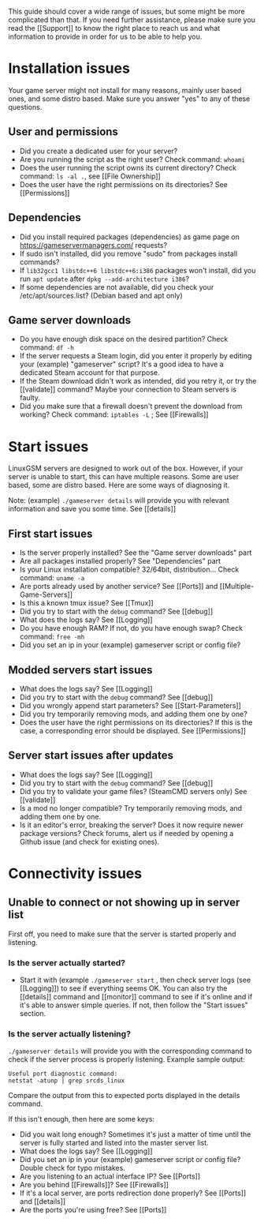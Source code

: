 This guide should cover a wide range of issues, but some might be more complicated than that. If you need further assistance, please make sure you read the [[Support]] to know the right place to reach us and what information to provide in order for us to be able to help you.

# Installation issues

Your game server might not install for many reasons, mainly user based ones, and some distro based.
Make sure you answer "yes" to any of these questions.

## User and permissions

* Did you create a dedicated user for your server?
* Are you running the script as the right user? Check command: `whoami`
* Does the user running the script owns its current directory? Check command: `ls -al .`, see [[File Ownership]]
* Does the user have the right permissions on its directories? See [[Permissions]]

## Dependencies

* Did you install required packages (dependencies) as game page on https://gameservermanagers.com/ requests?
* If sudo isn't installed, did you remove "sudo" from packages install commands?
* If `lib32gcc1 libstdc++6 libstdc++6:i386` packages won't install, did you run `apt update` after `dpkg --add-architecture i386`?
* If some dependencies are not available, did you check your /etc/apt/sources.list? (Debian based and apt only)

## Game server downloads

* Do you have enough disk space on the desired partition? Check command: `df -h`
* If the server requests a Steam login, did you enter it properly by editing your (example) "gameserver" script? It's a good idea to have a dedicated Steam account for that purpose.
* If the Steam download didn't work as intended, did you retry it, or try the [[validate]] command? Maybe your connection to Steam servers is faulty.
* Did you make sure that a firewall doesn't prevent the download from working? Check command: `iptables -L` ; See [[Firewalls]]

# Start issues

LinuxGSM servers are designed to work out of the box. However, if your server is unable to start, this can have multiple reasons. Some are user based, some are distro based. Here are some ways of diagnosing it.

Note: (example) `./gameserver details` will provide you with relevant information and save you some time. See [[details]]

## First start issues

* Is the server properly installed? See the "Game server downloads" part
* Are all packages installed properly? See "Dependencies" part
* Is your Linux installation compatible? 32/64bit, distribution... Check command: `uname -a`
* Are ports already used by another service? See [[Ports]] and [[Multiple-Game-Servers]]
* Is this a known tmux issue? See [[Tmux]]
* Did you try to start with the `debug` command? See [[debug]]
* What does the logs say? See [[Logging]]
* Do you have enough RAM? If not, do you have enough swap? Check command: `free -mh`
* Did you set an ip in your (example) gameserver script or config file?

## Modded servers start issues

* What does the logs say? See [[Logging]]
* Did you try to start with the `debug` command? See [[debug]]
* Did you wrongly append start parameters? See [[Start-Parameters]]
* Did you try temporarily removing mods, and adding them one by one?
* Does the user have the right permissions on its directories? If this is the case, a corresponding error should be displayed. See [[Permissions]]

## Server start issues after updates

* What does the logs say? See [[Logging]]
* Did you try to start with the `debug` command? See [[debug]]
* Did you try to validate your game files? (SteamCMD servers only) See [[validate]]
* Is a mod no longer compatible? Try temporarily removing mods, and adding them one by one.
* Is it an editor's error, breaking the server? Does it now require newer package versions? Check forums, alert us if needed by opening a Github issue (and check for existing ones).

# Connectivity issues

## Unable to connect or not showing up in server list

First off, you need to make sure that the server is started properly and listening.

### Is the server actually started?

*  Start it with (example `./gameserver start` , then check server logs (see [[Logging]]) to see if everything seems OK. You can also try the [[details]] command and [[monitor]] command to see if it's online and if it's able to answer simple queries. If not, then follow the "Start issues" section.

### Is the server actually listening?

`./gameserver details` will provide you with the corresponding command to check if the server process is properly listening.
Example sample output:
````
Useful port diagnostic command:
netstat -atunp | grep srcds_linux
````
Compare the output from this to expected ports displayed in the details command.

If this isn't enough, then here are some keys:

* Did you wait long enough? Sometimes it's just a matter of time until the server is fully started and listed into the master server list.
* What does the logs say? See [[Logging]]
* Did you set an ip in your (example) gameserver script or config file? Double check for typo mistakes.
* Are you listening to an actual interface IP? See [[Ports]]
* Are you behind [[Firewalls]]? See [[Firewalls]]
* If it's a local server, are ports redirection done properly? See [[Ports]] and [[details]]
* Are the ports you're using free? See [[Ports]]